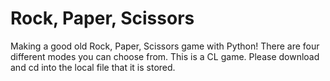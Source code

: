 # Rock, Paper, Scissors

Making a good old Rock, Paper, Scissors game with Python! There are four different modes you can choose from. This is a CL game.
Please download and cd into the local file that it is stored.

